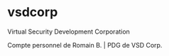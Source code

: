 # vsdcorp
Virtual Security Development Corporation

Compte personnel de Romain B. | PDG de VSD Corp.
